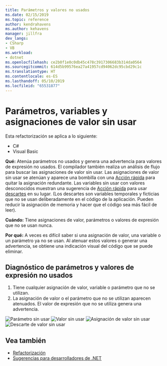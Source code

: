 ```yaml
---
title: Parámetros y valores no usados
ms.date: 02/15/2019
ms.topic: reference
author: kendrahavens
ms.author: kehavens
manager: jillfra
dev_langs:
- CSharp
- VB
ms.workload:
- dotnet
ms.openlocfilehash: ce2b0f1e0c0db45c478c3917306683b314da0564
ms.sourcegitcommit: 614d5b99576ea27a41957cd94062dc95cbd29c1c
ms.translationtype: HT
ms.contentlocale: es-ES
ms.lasthandoff: 05/10/2019
ms.locfileid: "65531877"
---
```

# <a name="unused-value-assignments-variables-and-parameters"></a>Parámetros, variables y asignaciones de valor sin usar

Esta refactorización se aplica a lo siguiente:

- C#
- Visual Basic

**Qué:** Atenúa parámetros no usados y genera una advertencia para valores de expresión no usados. El compilador también realiza un análisis de flujo para buscar las asignaciones de valor sin usar. Las asignaciones de valor sin usar se atenúan y aparece una bombilla con una [Acción rápida](../quick-actions.md) para quitar la asignación redundante. Las variables sin usar con valores desconocidos muestran una sugerencia de [Acción rápida](../quick-actions.md) para usar [descartes](/dotnet/csharp/discards) en su lugar. (Los descartes son variables temporales y ficticias que no se usan deliberadamente en el código de la aplicación. Pueden reducir la asignación de memoria y hacer que el código sea más fácil de leer).

**Cuándo:** Tiene asignaciones de valor, parámetros o valores de expresión que no se usan nunca.

**Por qué:** A veces es difícil saber si una asignación de valor, una variable o un parámetro ya no se usan. Al atenuar estos valores o generar una advertencia, se obtiene una indicación visual del código que se puede eliminar.

## <a name="unused-expression-values-and-parameters-diagnostic"></a>Diagnóstico de parámetros y valores de expresión no usados

1. Tiene cualquier asignación de valor, variable o parámetro que no se utilizan.
2. La asignación de valor o el parámetro que no se utilizan aparecen atenuados. El valor de expresión que no se utiliza genera una advertencia.

  ![Parámetro sin usar](media/unused-parameter.png)
  ![Valor sin usar](media/unused-value.png)
  ![Asignación de valor sin usar](media/unused-value-assignment.png)
  ![Descarte de valor sin usar](media/unused-value-discard.png)

## <a name="see-also"></a>Vea también

- [Refactorización](../refactoring-in-visual-studio.md)
- [Sugerencias para desarrolladores de .NET](../csharp-developer-productivity.md)
